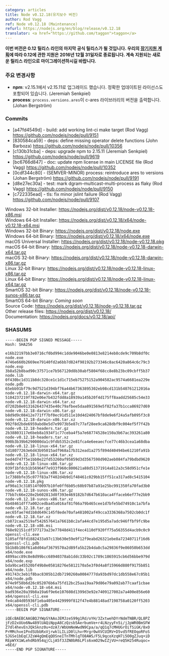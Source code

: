 ```yaml
---
category: articles
title: Node v0.12.18(유지보수 버전)
author: Rod Vagg
ref: Node v0.12.18 (Maintenance)
refurl: https://nodejs.org/en/blog/release/v0.12.18
translator: <a href="https://github.com/taggon">taggon</a>
---
```


<!--
**Please be aware that this will likely be the final official release of the 0.12 release line. As per our [LTS schedule](https://github.com/nodejs/LTS/#lts-schedule), support for 0.12 ends on December 31st 2016. Please plan your migration to a newer, supported release line.**
-->
**이번 버전은 0.12 릴리스 라인의 마지막 공식 릴리스가 될 것입니다. 우리의 [장기지원 계획](https://github.com/nodejs/LTS/#lts-schedule)에 따라 0.12에 관한 지원은 2016년 12월 31일자로 종료됩니다. 계속 지원되는 새로운 릴리스 라인으로 마이그레이션하시길 바랍니다.**

<!--
### Notable changes

* **npm**: upgrade from v2.15.1 to v2.15.11, including accurate updated license (Jeremiah Senkpiel)
* **process**: `process.versions.ares` now outputs the c-ares version (Johan Bergström)
-->
### 주요 변경사항

* **npm**: v2.15.1에서 v2.15.11로 업그레이드 했습니다. 정확한 업데이트된 라이선스도 포함되어 있습니다. (Jeremiah Senkpiel)
* **process**: `process.versions.ares`이 c-ares 라이브러리의 버전을 출력합니다. (Johan Bergström)

### Commits

* [a47fd4549d] - build: add working lint-ci make target (Rod Vagg) https://github.com/nodejs/node/pull/9151
* [830584ca59] - deps: define missing operator delete functions (John Barboza) https://github.com/nodejs/node/pull/10356
* [c130b31cba] - deps: upgrade npm to 2.15.11 (Jeremiah Senkpiel) https://github.com/nodejs/node/pull/9619
* [bc6766d847] - doc: update npm license in main LICENSE file (Rod Vagg) https://github.com/nodejs/node/pull/10352
* [0cdf344c80] - (SEMVER-MINOR) process: reintroduce ares to versions (Johan Bergström) https://github.com/nodejs/node/pull/9191
* [d8e27ec30a] - test: mark dgram-multicast-multi-process as flaky (Rod Vagg) https://github.com/nodejs/node/pull/9150
* [c722335ead] - tls: fix minor jslint failure (Rod Vagg) https://github.com/nodejs/node/pull/9107

Windows 32-bit Installer: https://nodejs.org/dist/v0.12.18/node-v0.12.18-x86.msi<br>
Windows 64-bit Installer: https://nodejs.org/dist/v0.12.18/x64/node-v0.12.18-x64.msi<br>
Windows 32-bit Binary: https://nodejs.org/dist/v0.12.18/node.exe<br>
Windows 64-bit Binary: https://nodejs.org/dist/v0.12.18/x64/node.exe<br>
macOS Universal Installer: https://nodejs.org/dist/v0.12.18/node-v0.12.18.pkg<br>
macOS 64-bit Binary: https://nodejs.org/dist/v0.12.18/node-v0.12.18-darwin-x64.tar.gz<br>
macOS 32-bit Binary: https://nodejs.org/dist/v0.12.18/node-v0.12.18-darwin-x86.tar.gz<br>
Linux 32-bit Binary: https://nodejs.org/dist/v0.12.18/node-v0.12.18-linux-x86.tar.gz<br>
Linux 64-bit Binary: https://nodejs.org/dist/v0.12.18/node-v0.12.18-linux-x64.tar.gz<br>
SmartOS 32-bit Binary: https://nodejs.org/dist/v0.12.18/node-v0.12.18-sunos-x86.tar.gz<br>
SmartOS 64-bit Binary: *Coming soon*<br>
Source Code: https://nodejs.org/dist/v0.12.18/node-v0.12.18.tar.gz<br>
Other release files: https://nodejs.org/dist/v0.12.18/<br>
Documentation: https://nodejs.org/docs/v0.12.18/api/

<h3 id="shasums">SHASUMS</h3>

```
-----BEGIN PGP SIGNED MESSAGE-----
Hash: SHA256

e16b22197bb3e0716cf0bd994c1dde9046be0e0813e8214eb8cde9c709b8df0c  node.exe
4746e660b2669ee79140fd2a6bb7d824f98192b273346c8ac6420a864c6c79c3  node.exp
3b8a52b8bad90c37571ce7b567120d8b30abf5804f68cc8e8b23bc09cbff5b37  node.lib
0f430bc1d311b8dc328ce1c1d1c715eb75275152a904582ac9574a6681ea229e  node.pdb
65ebb91bf79c9d7521d394bf76a44b67363895302eb98cd131b540761212016a  node-v0.12.18-darwin-x64.tar.gz
5104237219f782e06e7b432fdd8a18939a145b20f4d175ff8aadd25685c54e33  node-v0.12.18-darwin-x64.tar.xz
d7202b8e0131626437435e40c79afbee5daa891569e5f82fa37b1cca86927d69  node-v0.12.18-darwin-x86.tar.gz
b8d9d9c08412e771ff7bf0ec91d511e10d4d24067bf8de9e6f24a5afb095f3c8  node-v0.12.18-darwin-x86.tar.xz
992f8d2bde6959abd8e5d7e9973b5e87c77af28ee9ca628dbf9c004ef5f7f42b  node-v0.12.18-headers.tar.gz
2b38803117e6beb8a1934f1c77ceba4f5a7e68774528e150a3b67ac393261a80  node-v0.12.18-headers.tar.xz
990b3b39b6290000da1c9fdb5352c2e81fca4e6eeaecfce77c46b3cea1a68dba  node-v0.12.18-linux-x64.tar.gz
5d18077263e6d43b95015adf968a17b312ead1a275f894d40494be61210fa91b  node-v0.12.18-linux-x64.tar.xz
bed4d747f5e1bb0e22fd53260af95859d3d3567598d902aeb084fa79bdbd9620  node-v0.12.18-linux-x86.tar.gz
039f1bfdcb1b56964f7e933f960c800621a88d51371914a812a3c58d951cfe1e  node-v0.12.18-linux-x86.tar.xz
1c7388bfe35c077f83a7f402d4b9d1f48461c029bb15ff51ca317ad8c5415104  node-v0.12.18.pkg
af90a13c318514f0097b10fe0ff6b05c60b97b87a91e25bc991350fa70fad3b0  node-v0.12.18-sunos-x86.tar.gz
77bb7c66e228e2b602813d8f393e469182b7d647b610aca4ffaceb6ef77e2bb9  node-v0.12.18-sunos-x86.tar.xz
6b48461dff7a002cedba45a016af81f66a79b465cee1d7bfe5bd74910c1a7bfa  node-v0.12.18.tar.gz
aec65fae74d1b8d649c145f8ede70afa481002af49cca3336368a7502cb0dc1f  node-v0.12.18.tar.xz
cb872caa2519af542657641a7661b8c2afa44cd7e195d5a7adc946ffbf9fc9be  node-v0.12.18-x86.msi
768e92151cdf377173a23e77848d411f4ec4110df920ff75a56355d4acb9c0c9  openssl-cli.exe
5105aff8fd1882433a97c13b630e59e9f12f9eabd26321ebe8a72340711f16d6  openssl-cli.pdb
5b1b8b186f61a8d04af3679570a2d89fa5b22b4da8c5a29836f9e86050b653dd  x64/node.exe
4899acc89c8e8d99bcc68940378ab1ddc33b92c1789c1865915cb6d56bbe979d  x64/node.exp
bda9bca45520bf49b8e05818276e5812170a5e3f0d4a8f15966d880f9175b851  x64/node.lib
491743c3eb1f8bac8305b12db7190260a0084777da93bd97dc1db558e67c05b1  x64/node.pdb
674e9f58b6d26c052076b6a75fd12bc25aa19aa79d86e79a092ab77caaf1cbae  x64/node-v0.12.18-x64.msi
bad936e20a39b8a19a6f9e6e107608d1399d3e92e7409127002a7a400e856e60  x64/openssl-cli.exe
fe4ca84d05936f1eba405e4429999f812f47e4b88148ad7198758a0120ff5203  x64/openssl-cli.pdb
-----BEGIN PGP SIGNATURE-----

iQEcBAEBCAAGBQJYWpSYAAoJEMJzeS99g1Rd/oYH/3ZxtwehDYrNdmTNBR/QL8PZ
jFzD2xUUo6Nw489lUAQiNppA8CzQzsb5AerbumVe+r4LNzyyFn5i/jJpWR0BmSFW
Z7dl4hevEnJQkSknz0u+dzA7/WbUmNeWwdN9Cpa/a/qQ1q7cMHUGrOifSiGK/8xO
PrMMchve1PndSUbbRxVjrwklLILiD0lLhvrMrgr0wXVCUIRV+D5vd5fREOqoRFoS
SJGSe1bEqCJZsW4gQmEqQOSneITnTMhlqTO8AWS/F5L9qcoXzqH7i5O0gZJuq+iD
REpWYX1WLehdRb954qjCLjA5f3JZN0bR6LPls6xmO29wIZjVU+reQ5H254Ruqoc=
=6Ed/
-----END PGP SIGNATURE-----

```
